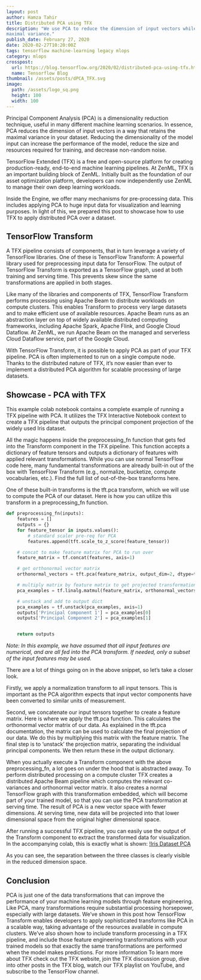 ```yaml
---
layout: post
author: Hamza Tahir
title: Distributed PCA using TFX
description: "We use PCA to reduce the dimension of input vectors while retaining
maximal variance."
publish_date: February 27, 2020
date: 2020-02-27T10:20:00Z
tags: tensorflow machine-learning legacy mlops
category: mlops
crosspost:
  url: https://blog.tensorflow.org/2020/02/distributed-pca-using-tfx.html
  name: Tensorflow Blog
thumbnail: /assets/posts/dPCA_TFX.svg
image:
  path: /assets/logo_sq.png
  height: 100
  width: 100
---
```


Principal Component Analysis (PCA) is a dimensionality reduction technique, useful in many different machine learning scenarios. In essence, PCA reduces the dimension of input vectors in a way that retains the maximal variance in your dataset. Reducing the dimensionality of the model input can increase the performance of the model, reduce the size and resources required for training, and decrease non-random noise.

TensorFlow Extended (TFX) is a free and open-source platform for creating production-ready, end-to-end machine learning pipelines. At ZenML, TFX is an important building block of ZenML. Initially built as the foundation of our asset optimization platform, developers can now independently use ZenML to manage their own deep learning workloads.

Inside the Engine, we offer many mechanisms for pre-processing data. This includes applying PCA to huge input data for visualization and learning purposes. In light of this, we prepared this post to showcase how to use TFX to apply distributed PCA over a dataset.

## TensorFlow Transform

A TFX pipeline consists of components, that in turn leverage a variety of TensorFlow libraries. One of these is TensorFlow Transform: A powerful library used for preprocessing input data for TensorFlow. The output of TensorFlow Transform is exported as a TensorFlow graph, used at both training and serving time. This prevents skew since the same transformations are applied in both stages.

Like many of the libraries and components of TFX, TensorFlow Transform performs processing using Apache Beam to distribute workloads on compute clusters. This enables Transform to process very large datasets and to make efficient use of available resources. Apache Beam runs as an abstraction layer on top of widely available distributed computing frameworks, including Apache Spark, Apache Flink, and Google Cloud Dataflow. At ZenML, we run Apache Beam on the managed and serverless Cloud Dataflow service, part of the Google Cloud.

With TensorFlow Transform, it is possible to apply PCA as part of your TFX pipeline. PCA is often implemented to run on a single compute node. Thanks to the distributed nature of TFX, it’s now easier than ever to implement a distributed PCA algorithm for scalable processing of large datasets.

## Showcase - PCA with TFX

This example colab notebook contains a complete example of running a TFX pipeline with PCA. It utilizes the TFX Interactive Notebook context to create a TFX pipeline that outputs the principal component projection of the widely used Iris dataset.

All the magic happens inside the preprocessing_fn function that gets fed into the Transform component in the TFX pipeline. This function accepts a dictionary of feature tensors and outputs a dictionary of features with applied relevant transformations. While you can use normal TensorFlow code here, many fundamental transformations are already built-in out of the box with TensorFlow Transform (e.g., normalize, bucketize, compute vocabularies, etc.). Find the full list of out-of-the-box transforms here.

One of these built-in transforms is the tft.pca transform, which we will use to compute the PCA of our dataset. Here is how you can utilize this transform in a preprocessing_fn function.

```python
def preprocessing_fn(inputs):
    features = []
    outputs = {}
    for feature_tensor in inputs.values():
        # standard scaler pre-req for PCA
        features.append(tft.scale_to_z_score(feature_tensor))

    # concat to make feature matrix for PCA to run over
    feature_matrix = tf.concat(features, axis=1)

    # get orthonormal vector matrix
    orthonormal_vectors = tft.pca(feature_matrix, output_dim=2, dtype=tf.float32)

    # multiply matrix by feature matrix to get projected transformation
    pca_examples = tf.linalg.matmul(feature_matrix, orthonormal_vectors)

    # unstack and add to output dict
    pca_examples = tf.unstack(pca_examples, axis=1)
    outputs['Principal Component 1'] = pca_examples[0]
    outputs['Principal Component 2'] = pca_examples[1]


    return outputs
```

_Note: In this example, we have assumed that all input features are numerical, and are all fed into the PCA transform. If needed, only a subset of the input features may be used._

There are a lot of things going on in the above snippet, so let’s take a closer look.

Firstly, we apply a normalization transform to all input tensors. This is important as the PCA algorithm expects that input vector components have been converted to similar units of measurement.

Second, we concatenate our input tensors together to create a feature matrix. Here is where we apply the tft.pca function. This calculates the orthonormal vector matrix of our data. As explained in the tft.pca documentation, the matrix can be used to calculate the final projection of our data. We do this by multiplying this matrix with the feature matrix. The final step is to ‘unstack’ the projection matrix, separating the individual principal components. We then return these in the output dictionary.

When you actually execute a Transform component with the above preprocessing_fn, a lot goes on under the hood that is abstracted away. To perform distributed processing on a compute cluster TFX creates a distributed Apache Beam pipeline which computes the relevant co-variances and orthonormal vector matrix. It also creates a normal TensorFlow graph with this transformation embedded, which will become part of your trained model, so that you can use the PCA transformation at serving time. The result of PCA is a new vector space with fewer dimensions. At serving time, new data will be projected into that lower dimensional space from the original higher dimensional space.

After running a successful TFX pipeline, you can easily use the output of the Transform component to extract the transformed data for visualization. In the accompanying colab, this is exactly what is shown:
[!Iris Dataset PCA](assets/posts/distributed_pca_01.png)

As you can see, the separation between the three classes is clearly visible in the reduced dimension space.

## Conclusion

PCA is just one of the data transformations that can improve the performance of your machine learning models through feature engineering. Like PCA, many transformations require substantial processing horsepower, especially with large datasets. We’ve shown in this post how TensorFlow Transform enables developers to apply sophisticated transforms like PCA in a scalable way, taking advantage of the resources available in compute clusters. We’ve also shown how to include transform processing in a TFX pipeline, and include those feature engineering transformations with your trained models so that exactly the same transformations are performed when the model makes predictions.
For more information
To learn more about TFX check out the TFX website, join the TFX discussion group, dive into other posts in the TFX blog, watch our TFX playlist on YouTube, and subscribe to the TensorFlow channel.
